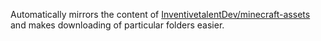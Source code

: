 Automatically mirrors the content of [InventivetalentDev/minecraft-assets](https://github.com/InventivetalentDev/minecraft-assets) and makes downloading of particular folders easier.
